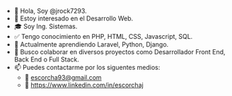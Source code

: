 - 👋 Hola, Soy @jrock7293.
- 👀 Estoy interesado en el Desarrollo Web.
- 🎓 Soy Ing. Sistemas.
- ✅ Tengo conocimiento en PHP, HTML, CSS, Javascript, SQL.
- 🌱 Actualmente aprendiendo Laravel, Python, Django.
- 💞️ Busco colaborar en diversos proyectos como Desarrollador Front End, Back End o Full Stack.
- 📫 Puedes contactarme por los siguentes medios:
    - :email: escorcha93@gmail.com
    - :link: https://www.linkedin.com/in/escorchaj

<!---
jrock7293/jrock7293 is a ✨ special ✨ repository because its `README.md` (this file) appears on your GitHub profile.
You can click the Preview link to take a look at your changes.
--->
